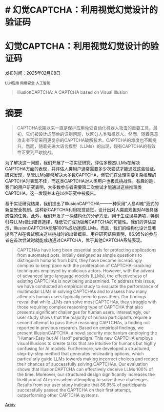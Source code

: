 # # 幻觉CAPTCHA：利用视觉幻觉设计的验证码
# 幻觉CAPTCHA：利用视觉幻觉设计的验证码

发布时间：2025年02月08日

`LLM应用` `网络安全` `人工智能`

> IllusionCAPTCHA: A CAPTCHA based on Visual Illusion

# 摘要

> CAPTCHA长期以来一直是保护应用免受自动化机器人攻击的重要工具。最初，它们被设计成简单的识别问题，以区分人类和机器人。然而，随着恶意攻击者不断采用更复杂的CAPTCHA破解技术，CAPTCHA的难度也不断提升。然而，随着先进大语言模型（LLMs）的出现，现有CAPTCHA的有效性正受到严峻挑战。

为了解决这一问题，我们开展了一项实证研究，评估多模态LLMs在解决CAPTCHA方面的表现，并评估人类用户通常需要多少次尝试才能通过这些验证。研究发现，尽管LLMs能够解决大多数CAPTCHA，但它们在处理需要复杂推理的CAPTCHA时表现不佳，而这类CAPTCHA对人类用户也极具挑战性。有趣的是，我们的用户研究表明，大多数参与者需要第二次尝试才能通过这些推理类CAPTCHA，这一发现并未在以往研究中被报告。

基于实证研究结果，我们提出了IllusionCAPTCHA——一种采用“人易AI难”范式的新型安全机制。这种新CAPTCHA利用视觉错觉，设计出对人类直观但对AI极具迷惑性的任务。此外，我们开发了一种结构化的分步方法，用于生成误导选项，特别引导LLMs做出错误选择，降低它们成功破解CAPTCHA的可能性。我们的评估显示，IllusionCAPTCHA能够100%成功迷惑LLMs。而且，我们的结构化设计显著提高了AI在尝试解决这些挑战时的出错概率。用户研究结果表明，86.95%的参与者在首次尝试时就能成功通过CAPTCHA，优于其他CAPTCHA系统表现。


> CAPTCHAs have long been essential tools for protecting applications from automated bots. Initially designed as simple questions to distinguish humans from bots, they have become increasingly complex to keep pace with the proliferation of CAPTCHA-cracking techniques employed by malicious actors. However, with the advent of advanced large language models (LLMs), the effectiveness of existing CAPTCHAs is now being undermined.
  To address this issue, we have conducted an empirical study to evaluate the performance of multimodal LLMs in solving CAPTCHAs and to assess how many attempts human users typically need to pass them. Our findings reveal that while LLMs can solve most CAPTCHAs, they struggle with those requiring complex reasoning type of CAPTCHA that also presents significant challenges for human users. Interestingly, our user study shows that the majority of human participants require a second attempt to pass these reasoning CAPTCHAs, a finding not reported in previous research.
  Based on empirical findings, we present IllusionCAPTCHA, a novel security mechanism employing the "Human-Easy but AI-Hard" paradigm. This new CAPTCHA employs visual illusions to create tasks that are intuitive for humans but highly confusing for AI models. Furthermore, we developed a structured, step-by-step method that generates misleading options, which particularly guide LLMs towards making incorrect choices and reduce their chances of successfully solving CAPTCHAs. Our evaluation shows that IllusionCAPTCHA can effectively deceive LLMs 100% of the time. Moreover, our structured design significantly increases the likelihood of AI errors when attempting to solve these challenges. Results from our user study indicate that 86.95% of participants successfully passed the CAPTCHA on their first attempt, outperforming other CAPTCHA systems.

[Arxiv](https://arxiv.org/abs/2502.05461)